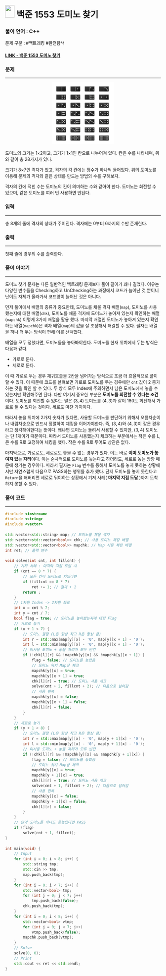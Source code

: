 
# <img src="https://d2gd6pc034wcta.cloudfront.net/tier/11.svg" width="30" height="40"> 백준 1553 도미노 찾기

### 풀이 언어 : C++

문제 구분 : #백트래킹 #완전탐색
#### [LINK - 백준 1553 도미노 찾기](https://www.acmicpc.net/problem/1553)

### 문제
<hr>

<center><img src="./images/1553-1.png" width="200px" height="200px"></center>

도미노의 크기는 1×2이고, 크기가 1×1인 칸으로 나누어져 있다. 칸은 수를 나타내며, 위와 같이 총 28가지가 있다.

크기가 8×7인 격자가 있고, 격자의 각 칸에는 정수가 하나씩 들어있다. 위의 도미노를 이용해 문제의 격자와 같은 상태를 만드는 방법의 수를 구해보자.

격자의 칸에 적힌 수는 도미노의 칸이 의미하는 수와 같아야 한다. 도미노는 회전할 수 있으며, 같은 도미노를 여러 번 사용하면 안된다.

### 입력
<hr>

총 8개의 줄에 격자의 상태가 주어진다. 격자에는 0부터 6까지의 수만 존재한다.
### 출력
<hr>

첫째 줄에 경우의 수를 출력한다.

### 풀이 이야기
<hr>

도미노 찾기 문제는 다른 일반적인 백트래킹 문제보다 풀이 길이가 꽤나 길었다. 이유는 다양한 변수들을 Checking하고 UnChecking하는 과정에서 코드가 늘어난 것 뿐이니 난이도 자체가 올라가서 코드양이 늘어난 것은 아니다.

먼저 풀이에서 배열의 종류가 중요한데, 도미노를 채울 격자 배열(`map`), 도미노를 사용했는지에 대한 배열(`chk`), 도미노를 채울 격자에 도미노가 놓아져 있는지 확인하는 배열(`mapchk`) 이렇게 3가지 배열을 활용 했다. 마지막 배열인 도미노가 놓아져 있는지 확인하는 배열(`mapchk`)은 격자 배열(`map`)의 값을 잘 조정해서 해결할 수 있다. 필자는 배열을 하나 더 두는 방식이 편해 이를 선택했다.

배열을 모두 정했다면, 도미노들을 놓아봐야한다. 도미노를 현재 위치에서 두는 방식은 다음과 같다. 

- 가로로 둔다.
- 세로로 둔다.

이 때 가로로 두는 경우 재귀호출을 2칸을 넘어가는 방식으로 조금 더 효율적으로 풀이할 수 있다. 이 때문에 코드를 살펴보면 가로로 도미노를 두는 경우에만 `cnt` 값이 2 증가하는 것을 확인 할 수 있다. 두 방식 모두 Index에 주의하면서 남은 도미노에서 놓을 수 있는지만 확인해주면 된다. 다만 여기서 중요한 부분은 **도미노를 회전할 수 있다는 조건**이다. 도미노를 회전할 수 있다는 말은 $(3, 4)$ 도미노를 $(4, 3)$과 같이 180도 회전해서 가로로 둘 수 있다는 것이다. 세로도 마찬 가지이다. 

따라서 놓을 위치에 2가지 숫자가 있다면, 사용할 도미노를 판단하기 위해서 오름차순이나 내림차순으로 반드시 정렬하여 체킹을 이어가야한다. 즉, $(3, 4)$와 $(4, 3)$이 같은 경우라고 생각해야한다는 뜻이다. 왜냐면 도미노는 돌려서 사용할 수 있지만, $(3, 4)$ 도미노는 단 1개이기 때문이다. 따라서 도미노를 사용했는지 체크하는 부분에서는 작은 수를 L, 큰 수를 R로 고정하여 체킹을 했다. 작은 수를 R로 두어도 상관은 없다.

마지막으로, 가로로도, 세로로도 놓을 수 없는 경우가 있다. 이는 바로 **이미 도미노가 놓여져 있는 자리**이다. 이는 순차적으로 도미노를 놓는다고 하더라도, 세로로 놓는 방향 때문에 생기는 경우이다. 따라서 필자는 `Flag` 변수를 통해서 도미노를 놓지 못하는 상황에서만 자연스럽게 다음으로 PASS하는 행위를 추가 했다. 단지 도미노를 놓지 못한다고 `Return`을 해버리면 세로로 둬야하는 상황에서 기저 사례( **마지막 지점 도달** )까지 도착하지 못할 수 있다.


### 풀이 코드
<hr>

``` c++
#include <iostream>
#include <string>
#include <vector>

std::vector<std::string> map; // 도미노를 채울 격자
std::vector<std::vector<bool>> chk; // 사용 도미노 체킹 배열
std::vector<std::vector<bool>> mapchk; // Map 사용 체킹 배열 
int ret; // 출력 변수

void solve(int cnt, int fillcnt) {
    // 기저 사례 : 마지막 지점 도달 시
    if (cnt == 8 * 7) {
        // 모든 칸이 도미노로 차있다면
        if (fillcnt == 8 * 7)
            ret += 1; // 결과 + 1
        return ;
    }
    // 1차원 Index -> 2차원 좌표
    int x = cnt % 7;
    int y = cnt / 7;
    bool flag = true; // 도미노를 놓아봤는지에 대한 Flag
    // 가로로 놓기
    if (x + 1 < 7) {
        // 도미노 결정 (L은 항상 작고 R은 항상 큼)
        int r = std::max(map[y][x] - '0', map[y][x + 1] - '0');
        int l = std::min(map[y][x] - '0', map[y][x + 1] - '0');
        // 미사용 도미노 + 놓을 자리가 모두 빈칸
        if (!chk[l][r] && !mapchk[y][x] && !mapchk[y][x + 1]) {
            flag = false; // 도미노를 놓았음
            // 도미노 위치 Map상 체크
            mapchk[y][x] = true;
            mapchk[y][x + 1] = true;
            chk[l][r] = true; // 도미노 사용 체크
            solve(cnt + 2, fillcnt + 2); // 다음으로 넘어감
            // 사용 원복
            mapchk[y][x] = false;
            mapchk[y][x + 1] = false;
            chk[l][r] = false;
        }
    }
    // 세로로 놓기
    if (y + 1 < 8) {
        // 도미노 결정 (L은 항상 작고 R은 항상 큼)
        int r = std::max(map[y][x] - '0', map[y + 1][x] - '0');
        int l = std::min(map[y][x] - '0', map[y + 1][x] - '0');
        // 미사용 도미노 + 놓을 자리가 모두 빈칸
        if (!chk[l][r] && !mapchk[y][x] && !mapchk[y + 1][x]) {
            flag = false; // 도미노를 놓았음
            // 도미노 위치 Map상 체크
            mapchk[y][x] = true;
            mapchk[y + 1][x] = true;
            chk[l][r] = true; // 도미노 사용 체크
            solve(cnt + 1, fillcnt + 2); // 다음으로 넘어감
            // 사용 원복
            mapchk[y][x] = false;
            mapchk[y + 1][x] = false;
            chk[l][r] = false;
        }
    }
    // 만약 도미노를 하나도 못놓았다면 PASS
    if (flag)
        solve(cnt + 1, fillcnt);
}

int main(void) {
    // Input
    for (int i = 0; i < 8; i++) {
        std::string tmp;
        std::cin >> tmp;
        map.push_back(tmp);
    }
    for (int i = 0; i < 7; i++) {
        std::vector<bool> tmp;
        for (int j = 0; j < 7; j++)
            tmp.push_back(false);
        chk.push_back(tmp);
    }
    for (int i = 0; i < 8; i++) {
        std::vector<bool> vtmp;
        for (int j = 0; j < 7; j++)
            vtmp.push_back(false);
        mapchk.push_back(vtmp);
    }
    // Solve
    solve(0, 0);
    // Print
    std::cout << ret << std::endl;
}
```
